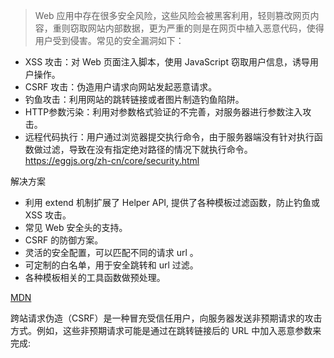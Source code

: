 > Web 应用中存在很多安全风险，这些风险会被黑客利用，轻则篡改网页内容，重则窃取网站内部数据，更为严重的则是在网页中植入恶意代码，使得用户受到侵害。常见的安全漏洞如下：

* XSS 攻击：对 Web 页面注入脚本，使用 JavaScript 窃取用户信息，诱导用户操作。
* CSRF 攻击：伪造用户请求向网站发起恶意请求。
* 钓鱼攻击：利用网站的跳转链接或者图片制造钓鱼陷阱。
* HTTP参数污染：利用对参数格式验证的不完善，对服务器进行参数注入攻击。
* 远程代码执行：用户通过浏览器提交执行命令，由于服务器端没有针对执行函数做过滤，导致在没有指定绝对路径的情况下就执行命令。
https://eggjs.org/zh-cn/core/security.html

解决方案
* 利用 extend 机制扩展了 Helper API, 提供了各种模板过滤函数，防止钓鱼或 XSS 攻击。
* 常见 Web 安全头的支持。
* CSRF 的防御方案。
* 灵活的安全配置，可以匹配不同的请求 url 。
* 可定制的白名单，用于安全跳转和 url 过滤。
* 各种模板相关的工具函数做预处理。

[MDN](https://developer.mozilla.org/zh-CN/docs/Glossary/CSRF)

跨站请求伪造（CSRF）是一种冒充受信任用户，向服务器发送非预期请求的攻击方式。例如，这些非预期请求可能是通过在跳转链接后的 URL 中加入恶意参数来完成:

